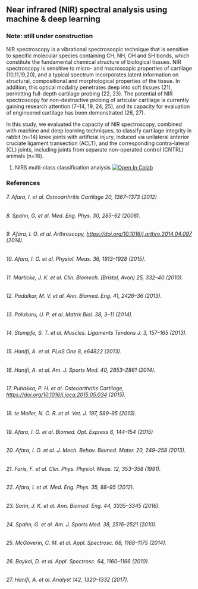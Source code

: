 ## Near infrared (NIR) spectral analysis using machine & deep learning

### Note: still under construction

NIR spectroscopy is a vibrational spectroscopic technique that is sensitive to specific molecular species containing
CH, NH, OH and SH bonds, which constitute the fundamental chemical structure of biological tissues. NIR spectroscopy is sensitive to micro- and macroscopic properties of cartilage (10,11,19,20), and a typical spectrum incorporates latent information on structural, compositional and morphological properties of the tissue. In addition, this optical modality penetrates deep into soft tissues (21), permitting full-depth cartilage probing (22, 23). The potential of NIR spectroscopy for non-destructive probing of articular cartilage is currently gaining research attention (7–14, 19, 24, 25), and its capacity for evaluation of engineered cartilage has been demonstrated (26, 27).

In this study, we evaluated the capacity of NIR spectroscopy, combined with machine and deep learning techniques, to classify cartilage integrity in rabbit (n=14) knee joints with artificial injury, induced via unilateral anterior cruciate ligament transection (ACLT), and the corresponding contra-lateral (CL) joints, including joints from separate non-operated control (CNTRL) animals (n=16).

1. NIRS multi-class classification analysis [![Open In Colab](https://colab.research.google.com/assets/colab-badge.svg)](https://colab.research.google.com/drive/1msPHAviwc64HIsq9eZGcrzR7MDdlZtuw#scrollTo=rCGsYlc15xdU&uniqifier=1)


### References
###### 7. Afara, I. et al. Osteoarthritis Cartilage 20, 1367–1373 (2012)
###### 8. Spahn, G. et al. Med. Eng. Phys. 30, 285–92 (2008).
###### 9. Afara, I. O. et al. Arthroscopy, https://doi.org/10.1016/j.arthro.2014.04.097 (2014).
###### 10. Afara, I. O. et al. Physiol. Meas. 36, 1913–1928 (2015).
###### 11. Marticke, J. K. et al. Clin. Biomech. (Bristol, Avon) 25, 332–40 (2010).
###### 12. Padalkar, M. V. et al. Ann. Biomed. Eng. 41, 2426–36 (2013).
###### 13. Palukuru, U. P. et al. Matrix Biol. 38, 3–11 (2014).
###### 14. Stumpfe, S. T. et al. Muscles. Ligaments Tendons J. 3, 157–165 (2013).
###### 15. Hanifi, A. et al. PLoS One 8, e64822 (2013).
###### 16. Hanifi, A. et al. Am. J. Sports Med. 40, 2853–2861 (2014).
###### 17. Puhakka, P. H. et al. Osteoarthritis Cartilage, https://doi.org/10.1016/j.joca.2015.05.034 (2015).
###### 18. te Moller, N. C. R. et al. Vet. J. 197, 589–95 (2013).
###### 19. Afara, I. O. et al. Biomed. Opt. Express 6, 144–154 (2015)
###### 20. Afara, I. O. et al. J. Mech. Behav. Biomed. Mater. 20, 249–258 (2013).
###### 21. Faris, F. et al. Clin. Phys. Physiol. Meas. 12, 353–358 (1991).
###### 22. Afara, I. et al. Med. Eng. Phys. 35, 88–95 (2012).
###### 23. Sarin, J. K. et al. Ann. Biomed. Eng. 44, 3335–3345 (2016).
###### 24. Spahn, G. et al. Am. J. Sports Med. 38, 2516–2521 (2010).
###### 25. McGoverin, C. M. et al. Appl. Spectrosc. 68, 1168–1175 (2014).
###### 26. Baykal, D. et al. Appl. Spectrosc. 64, 1160–1166 (2010).
###### 27. Hanifi, A. et al. Analyst 142, 1320–1332 (2017).
